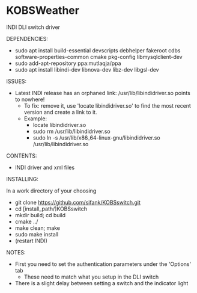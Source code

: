 # KOBSWeather
INDI DLI switch driver

DEPENDENCIES:

- sudo apt install build-essential devscripts debhelper fakeroot cdbs software-properties-common cmake pkg-config libmysqlclient-dev
- sudo add-apt-repository ppa:mutlaqja/ppa 
- sudo apt install libindi-dev libnova-dev libz-dev libgsl-dev

ISSUES:
- Latest INDI release has an orphaned link:  /usr/lib/libindidriver.so points to nowhere!
  - To fix: remove it, use 'locate libindidriver.so' to find the most recent version and create a link to it.
  - Example: 
    - locate libindidriver.so 
    - sudo rm /usr/lib/libindidriver.so
    - sudo ln -s /usr/lib/x86_64-linux-gnu/libindidriver.so   /usr/lib/libindidriver.so

CONTENTS:

- INDI driver and xml files

INSTALLING:

In a work directory of your choosing

- git clone https://github.com/sifank/KOBSswitch.git
- cd [install_path/]KOBSswitch
- mkdir build; cd build
- cmake ../
- make clean; make
- sudo make install
- (restart INDI)

NOTES:
- First you need to set the authentication parameters under the 'Options' tab
  - These need to match what you setup in the DLI switch
- There is a slight delay between setting a switch and the indicator light
